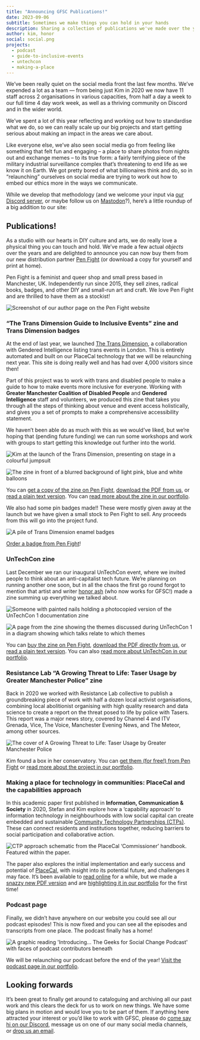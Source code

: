 ```yaml
---
title: "Announcing GFSC Publications!"
date: 2023-09-06
subtitle: Sometimes we make things you can hold in your hands
description: Sharing a collection of publications we've made over the years and announcing a new collaboration with Pen Fight to distribute them!
author: kim, honor
social: social.png
projects:
  - podcast
  - guide-to-inclusive-events
  - untechcon
  - making-a-place
---
```


We’ve been really quiet on the social media front the last few months. We’ve expended a lot as a team — from being just Kim in 2020 we now have 11 staff across 2 organisations in various capacities, from half a day a week to our full time 4 day work week, as well as a thriving community on Discord and in the wider world.

We’ve spent a lot of this year reflecting and working out how to standardise what we do, so we can really scale up our big projects and start getting serious about making an impact in the areas we care about.

Like everyone else, we’ve also seen social media go from feeling like something that felt fun and engaging – a place to share photos from nights out and exchange memes – to its true form: a fairly terrifying piece of the military industrial surveillance complex that’s threatening to end life as we know it on Earth. We got pretty bored of what billionaires think and do, so in “relaunching” ourselves on social media are trying to work out how to embed our ethics more in the ways we communicate.

While we develop that methodology (and we welcome your input via [our Discord server](https://discord.gfsc.studio), or maybe follow us on [Mastodon](https://social.gfsc.studio/@gfsc)?), here’s a little roundup of a big addition to our site:

## Publications!

As a studio with our hearts in DIY culture and arts, we do really love a physical thing you can touch and hold. We’ve made a few actual _objects_ over the years and are delighted to announce you can now buy them from our new distribution partner [Pen Fight](https://penfightdistro.com/book-author/gfsc/) (or download a copy for yourself and print at home).

Pen Fight is a feminist and queer shop and small press based in Manchester, UK. Independently run since 2015, they sell zines, radical books, badges, and other DIY and small-run art and craft. We love Pen Fight and are thrilled to have them as a stockist!

![Screenshot of our author page on the Pen Fight website](1.png)

### “The Trans Dimension Guide to Inclusive Events” zine and Trans Dimension badges

At the end of last year, we launched [The Trans Dimension](/project/trans-dimension), a collaboration with Gendered Intelligence listing trans events in London. This is entirely automated and built on our PlaceCal technology that we will be relaunching next year. This site is doing really well and has had over 4,000 visitors since then!

Part of this project was to work with trans and disabled people to make a guide to how to make events more inclusive for everyone. Working with **Greater Manchester Coalition of Disabled People** and **Gendered Intelligence** staff and volunteers, we produced this zine that takes you through all the steps of thinking about venue and event access holistically, and gives you a set of prompts to make a comprehensive accessibility statement.

We haven’t been able do as much with this as we would’ve liked, but we’re hoping that (pending future funding) we can run some workshops and work with groups to start getting this knowledge out further into the world.

![Kim at the launch of the Trans Dimension, presenting on stage in a colourful jumpsuit](2.png)

![The zine in front of a blurred background of light pink, blue and white balloons](3.png)

You can [get a copy of the zine on Pen Fight](https://penfightdistro.com/shop/the-trans-dimension-zine/), [download the PDF from us](/assets/pdf/Trans-Dimension-Guide-To-Inclusive-Events_1.0.pdf), or [read a plain text version](/text/inclusive-events). You can [read more about the zine in our portfolio](/project/guide-to-inclusive-events).

We also had some pin badges made!! These were mostly given away at the launch but we have given a small stock to Pen Fight to sell. Any proceeds from this will go into the project fund.

![A pile of Trans Dimension enamel badges](4.png)

[Order a badge from Pen Fight](https://penfightdistro.com/shop/the-trans-dimension-pin/)!

### UnTechCon zine

Last December we ran our inaugural UnTechCon event, where we invited people to think about an anti-capitalist tech future. We’re planning on running another one soon, but in all the chaos the first go round forgot to mention that artist and writer [honor ash](https://hnr.fyi) (who now works for GFSC!) made a zine summing up everything we talked about.

![Someone with painted nails holding a photocopied version of the UnTechCon 1 documentation zine](5.png)

![A page from the zine showing the themes discussed during UnTechCon 1 in a diagram showing which talks relate to which themes](6.png)

You can [buy the zine on Pen Fight](https://penfightdistro.com/shop/untechcon-1-an-untech-unconference-documentation-zine/), [download the PDF directly from us](/assets/pdf/untechcon_web.pdf), or [read a plain text version](/text/untechcon-1). You can also [read more about UnTechCon in our portfolio](/project/untechcon/).

### Resistance Lab “A Growing Threat to Life: Taser Usage by Greater Manchester Police” zine

Back in 2020 we worked with Resistance Lab collective to publish a groundbreaking piece of work with half a dozen local activist organisations, combining local abolitionist organising with high quality research and data science to create a report on the threat posed to life by police with Tasers. This report was a major news story, covered by Channel 4 and ITV Grenada, Vice, The Voice, Manchester Evening News, and The Meteor, among other sources.

![The cover of A Growing Threat to Life: Taser Usage by Greater Manchester Police](7.png)

Kim found a box in her conservatory. You can [get them (for free!) from Pen Fight](https://penfightdistro.com/shop/a-growing-threat-to-life-taser-usage-by-greater-manchester-police-free-copy/) or [read more about the project in our portfolio](/project/growing-threat-to-life).

### **Making a place for technology in communities: PlaceCal and the capabilities approach**

In this academic paper first published in **Information, Communication & Society** in 2020, Stefan and Kim explore how a ‘capability approach’ to information technology in neighbourhoods with low social capital can create embedded and sustainable [Community Technology Partnerships (CTPs)](/blog/2022/national-network-community-technology-partnerships). These can connect residents and institutions together, reducing barriers to social participation and collaborative action.

![CTP approach schematic from the PlaceCal ‘Commissioner’ handbook. Featured within the paper.](8.png)

The paper also explores the initial implementation and early success and potential of [PlaceCal](/project/placecal), with insight into its potential future, and challenges it may face. It’s been available to [read online](https://www.tandfonline.com/doi/full/10.1080/1369118X.2020.1767173) for a while, but we made a [snazzy new PDF version](/assets/pdf/CTPPaper.pdf) and are [highlighting it in our portfolio](/project/making-a-place) for the first time!

### Podcast page

Finally, we didn’t have anywhere on our website you could see all our podcast episodes! This is now fixed and you can see all the episodes and transcripts from one place. The podcast finally has a home!

![A graphic reading 'Introducing... The Geeks for Social Change Podcast' with faces of podcast contributors beneath](9.png)

We will be relaunching our podcast before the end of the year! [Visit the podcast page in our portfolio](/project/podcast).

## Looking forwards

It’s been great to finally get around to cataloguing and archiving all our past work and this clears the deck for us to work on new things. We have some big plans in motion and would love you to be part of them. If anything here attracted your interest or you’d like to work with GFSC, please do [come say hi on our Discord](https://discord.gfsc.studio), message us on one of our many social media channels, or [drop us an email](mailto:info@gfsc.studio).
